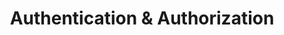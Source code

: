 ---
title: Authentication & Authorization
description: LinuxFoundation
sidebar:
  order: 10
tableOfContents:
  minHeadingLevel: 2
  maxHeadingLevel: 4
---
